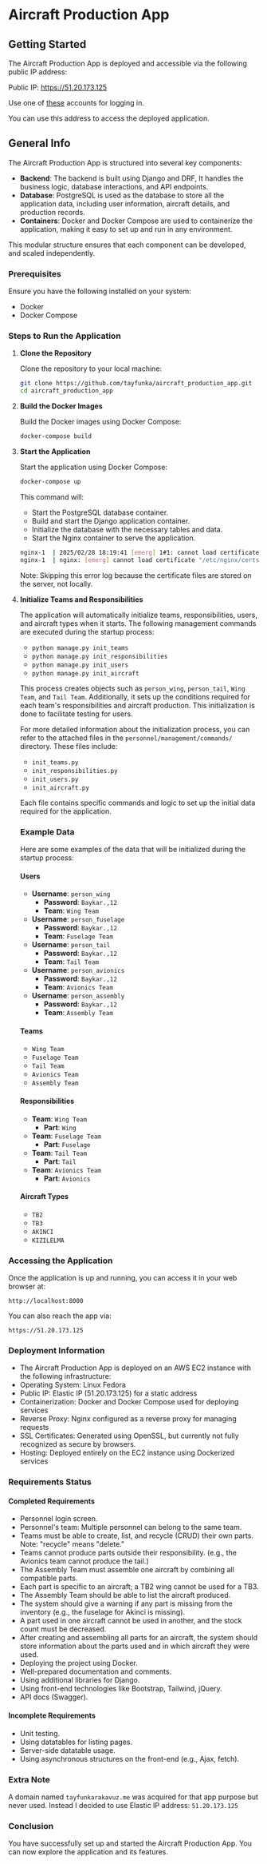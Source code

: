 # Aircraft Production App

## Getting Started

The Aircraft Production App is deployed and accessible via the following public IP address:

Public IP: https://51.20.173.125

Use one of [these](#users) accounts for logging in.

You can use this address to access the deployed application.
## General Info

The Aircraft Production App is structured into several key components:

- **Backend**: The backend is built using Django and DRF, It handles the business logic, database interactions, and API endpoints.
- **Database**: PostgreSQL is used as the database to store all the application data, including user information, aircraft details, and production records.
- **Containers**: Docker and Docker Compose are used to containerize the application, making it easy to set up and run in any environment.

This modular structure ensures that each component can be developed, and scaled independently.


### Prerequisites

Ensure you have the following installed on your system:
- Docker
- Docker Compose

### Steps to Run the Application

1. **Clone the Repository**

    Clone the repository to your local machine:
    ```sh
    git clone https://github.com/tayfunka/aircraft_production_app.git
    cd aircraft_production_app
    ```

2. **Build the Docker Images**

    Build the Docker images using Docker Compose:
    ```sh
    docker-compose build
    ```

3. **Start the Application**

    Start the application using Docker Compose:
    ```sh
    docker-compose up
    ```

    This command will:
    - Start the PostgreSQL database container.
    - Build and start the Django application container.
    - Initialize the database with the necessary tables and data.
    - Start the Nginx container to serve the application.



    ```sh
    nginx-1  | 2025/02/28 18:19:41 [emerg] 1#1: cannot load certificate "/etc/nginx/certs/nginx.crt": BIO_new_file() failed (SSL: error:80000002:system library::No such file or directory:calling fopen(/etc/nginx/certs/nginx.crt, r) error:10000080:BIO routines::no such file)
    nginx-1  | nginx: [emerg] cannot load certificate "/etc/nginx/certs/nginx.crt": BIO_new_file() failed (SSL: error:80000002:system library::No such file or directory:calling fopen(/etc/nginx/certs/nginx.crt, r) error:10000080:BIO routines::no such file)
    ```

    Note: Skipping this error log because the certificate files are stored on the server, not locally.


4. **Initialize Teams and Responsibilities**

    The application will automatically initialize teams, responsibilities, users, and aircraft types when it starts. The following management commands are executed during the startup process:
    - `python manage.py init_teams`
    - `python manage.py init_responsibilities`
    - `python manage.py init_users`
    - `python manage.py init_aircraft`

    This process creates objects such as `person_wing`, `person_tail`, `Wing Team`, and `Tail Team`. Additionally, it sets up the conditions required for each team's responsibilities and aircraft production. This initialization is done to facilitate testing for users.

    For more detailed information about the initialization process, you can refer to the attached files in the `personnel/management/commands/` directory. These files include:

    - `init_teams.py`
    - `init_responsibilities.py`
    - `init_users.py`
    - `init_aircraft.py`

    Each file contains specific commands and logic to set up the initial data required for the application.

    ### Example Data

    Here are some examples of the data that will be initialized during the startup process:

    #### Users
    - **Username**: `person_wing`
        - **Password**: `Baykar.,12`
        - **Team**: `Wing Team`
    - **Username**: `person_fuselage`
        - **Password**: `Baykar.,12`
        - **Team**: `Fuselage Team`
    - **Username**: `person_tail`
        - **Password**: `Baykar.,12`
        - **Team**: `Tail Team`
    - **Username**: `person_avionics`
        - **Password**: `Baykar.,12`
        - **Team**: `Avionics Team`
    - **Username**: `person_assembly`
        - **Password**: `Baykar.,12`
        - **Team**: `Assembly Team`

    #### Teams
    - `Wing Team`
    - `Fuselage Team`
    - `Tail Team`
    - `Avionics Team`
    - `Assembly Team`

    #### Responsibilities
    - **Team**: `Wing Team`
        - **Part**: `Wing`
    - **Team**: `Fuselage Team`
        - **Part**: `Fuselage`
    - **Team**: `Tail Team`
        - **Part**: `Tail`
    - **Team**: `Avionics Team`
        - **Part**: `Avionics`

    #### Aircraft Types
    - `TB2`
    - `TB3`
    - `AKINCI`
    - `KIZILELMA`
    
    
### Accessing the Application

Once the application is up and running, you can access it in your web browser at:
```
http://localhost:8000
```
You can also reach the app via:
```
https://51.20.173.125
```


### Deployment Information

- The Aircraft Production App is deployed on an AWS EC2 instance with the following infrastructure:
- Operating System: Linux Fedora
- Public IP: Elastic IP (51.20.173.125) for a static address
- Containerization: Docker and Docker Compose used for deploying services
- Reverse Proxy: Nginx configured as a reverse proxy for managing requests
- SSL Certificates: Generated using OpenSSL, but currently not fully recognized as secure by browsers.
- Hosting: Deployed entirely on the EC2 instance using Dockerized services

### Requirements Status

#### Completed Requirements
- Personnel login screen.
- Personnel's team: Multiple personnel can belong to the same team.
- Teams must be able to create, list, and recycle (CRUD) their own parts. Note: "recycle" means "delete."
- Teams cannot produce parts outside their responsibility. (e.g., the Avionics team cannot produce the tail.)
- The Assembly Team must assemble one aircraft by combining all compatible parts.
- Each part is specific to an aircraft; a TB2 wing cannot be used for a TB3.
- The Assembly Team should be able to list the aircraft produced.
- The system should give a warning if any part is missing from the inventory (e.g., the fuselage for Akinci is missing).
- A part used in one aircraft cannot be used in another, and the stock count must be decreased.
- After creating and assembling all parts for an aircraft, the system should store information about the parts used and in which aircraft they were used.
- Deploying the project using Docker.
- Well-prepared documentation and comments.
- Using additional libraries for Django.
- Using front-end technologies like Bootstrap, Tailwind, jQuery.
- API docs (Swagger).

#### Incomplete Requirements
- Unit testing.
- Using datatables for listing pages.
- Server-side datatable usage.
- Using asynchronous structures on the front-end (e.g., Ajax, fetch).

### Extra Note

A domain named `tayfunkarakavuz.me` was acquired for that app purpose but never used. Instead I decided to use Elastic IP address: `51.20.173.125`
 
### Conclusion

You have successfully set up and started the Aircraft Production App. You can now explore the application and its features.
